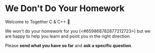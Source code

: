 <!-- user author -->
<!-- alias hw -->

# We Don't Do Your Homework

Welcome to Together C & C++ :wave:

We won't do your homework for you (<#659868782877212723>) but we are happy to
help you learn and point you in the right direction.

Please **send what you have so far** and **ask a specific question**.
